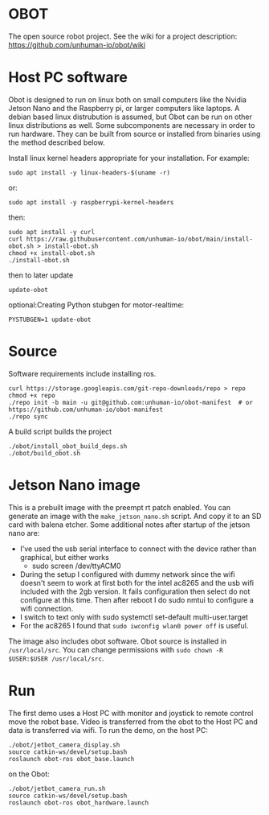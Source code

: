 # OBOT

The open source robot project. See the wiki for a project description: https://github.com/unhuman-io/obot/wiki

# Host PC software

Obot is designed to run on linux both on small computers like the Nvidia 
Jetson Nano and the Raspberry pi, or larger computers like laptops. A debian 
based linux distrubution is assumed, but Obot can be run on other linux 
distributions as well. Some subcomponents are necessary in order to run 
hardware. They can be built from source or installed from binaries using the 
method described below.

Install linux kernel headers appropriate for your installation. For example:
```shell
sudo apt install -y linux-headers-$(uname -r)
```
or:
```shell
sudo apt install -y raspberrypi-kernel-headers
```
then:
```shell
sudo apt install -y curl
curl https://raw.githubusercontent.com/unhuman-io/obot/main/install-obot.sh > install-obot.sh
chmod +x install-obot.sh
./install-obot.sh
```

then to later update
```shell
update-obot
```

optional:Creating Python stubgen for motor-realtime:

```shell
PYSTUBGEN=1 update-obot
```

# Source

Software requirements include installing ros.

```shell
curl https://storage.googleapis.com/git-repo-downloads/repo > repo
chmod +x repo
./repo init -b main -u git@github.com:unhuman-io/obot-manifest  # or https://github.com/unhuman-io/obot-manifest
./repo sync
```
A build script builds the project
```shell
./obot/install_obot_build_deps.sh
./obot/build_obot.sh
```

# Jetson Nano image

This is a prebuilt image with the preempt rt patch enabled. You can generate an image with the 
`make_jetson_nano.sh` script. And copy it to an SD card with balena etcher. Some additional notes 
after startup of the jetson nano are:
- I've used the usb serial interface to connect with the device rather than graphical, but either works
  - sudo screen /dev/ttyACM0
- During the setup I configured with dummy network since the wifi doesn't seem to work at first both for the intel ac8265 and the usb wifi included with the 2gb version. It fails configuration then select do not configure at this time. Then after reboot I do sudo nmtui to configure a wifi connection.
- I switch to text only with sudo systemctl set-default multi-user.target
- For the ac8265 I found that `sudo iwconfig wlan0 power off` is useful.

The image also includes obot software. Obot source is installed in `/usr/local/src`. You 
can change permissions with `sudo chown -R $USER:$USER /usr/local/src`. 

# Run

The first demo uses a Host PC with monitor and joystick to remote control move
the robot base. Video is transferred from the obot to the Host PC and data is
transferred via wifi. To run the demo, on the host PC:
```shell
./obot/jetbot_camera_display.sh
source catkin-ws/devel/setup.bash
roslaunch obot-ros obot_base.launch
```

on the Obot:
```shell
./obot/jetbot_camera_run.sh
source catkin-ws/devel/setup.bash
roslaunch obot-ros obot_hardware.launch
```
